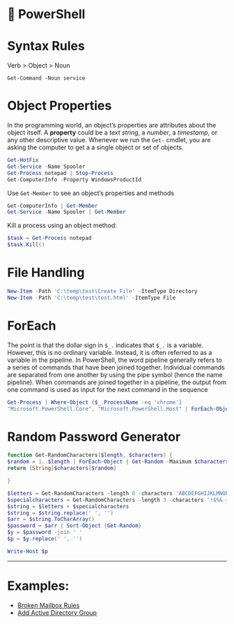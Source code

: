 # 🚀 PowerShell

# Syntax Rules
Verb > Object > Noun

```powershel
Get-Command -Noun service
```

# Object Properties
In the programming world, an object’s properties are attributes about the object itself. A **property** could be a _text string_, a _number_, a _timestamp_, or any other descriptive value.
Whenever we run the `Get-` cmdlet, you are asking the computer to get a a single object or set of objects.

```powershell
Get-HotFix
Get-Service -Name Spooler
Get-Process notepad | Stop-Process
Get-ComputerInfo -Property WindowsProductId
```
Use `Get-Member` to see an object’s properties and methods
```powershell
Get-ComputerInfo | Get-Member
Get-Service -Name Spooler | Get-Member
```
Kill a process using an object method:
```powershell
$task = Get-Process notepad
$task.Kill()
```

# File Handling
```powershell
New-Item -Path 'C:\temp\test\Create File' -ItemType Directory
New-Item -Path 'C:\temp\test\test.html' -ItemType File
```

# ForEach
The point is that the dollar sign in `$_.` indicates that `$_.` is a variable. However, this is no ordinary variable. Instead, it is often referred to as a variable in the pipeline. In PowerShell, the word pipeline generally refers to a series of commands that have been joined together. Individual commands are separated from one another by using the pipe symbol (hence the name pipeline). When commands are joined together in a pipeline, the output from one command is used as input for the next command in the sequence

```powershell
Get-Process | Where-Object {$_.ProcessName -eq 'chrome'}
"Microsoft.PowerShell.Core", "Microsoft.PowerShell.Host" | ForEach-Object {$_.Split(".")}
```
# Random Password Generator
```powershell
function Get-RandomCharacters($length, $characters) {
$random = 1..$length | ForEach-Object { Get-Random -Maximum $characters.length }
return [String]$characters[$random]

}

$letters = Get-RandomCharacters -length 8 -characters 'ABCDEFGHIJKLMNOPQRSTUVWXYZabcdefghiklmnoprstuvwxyz'
$specialcharacters = Get-RandomCharacters -length 3 -characters '!$%&.+'
$string = $letters + $specialcharacters
$string = $string.replace(' ', '')
$arr = $string.ToCharArray()
$password = $arr | Sort-Object {Get-Random}
$y = $password -join ' '
$p = $y.replace(' ', '')

Write-Host $p
```
- - -

# Examples:
* [Broken Mailbox Rules](brokenMailboxRules.ps1)
* [Add Active Directory Group](addADGroup.ps1)
